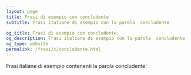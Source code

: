 ```yaml
---
layout: page
title: Frasi di esempio con concludente 
subtitle: Frasi italiane di esempio con la parola  concludente

og_title: Frasi di esempio con concludente 
og_description: Frasi italiane di esempio con la parola  concludente
og_type: website
permalink: /frasi/c/concludente.html
---
```


Frasi italiane di esempio contenenti la parola concludente:



